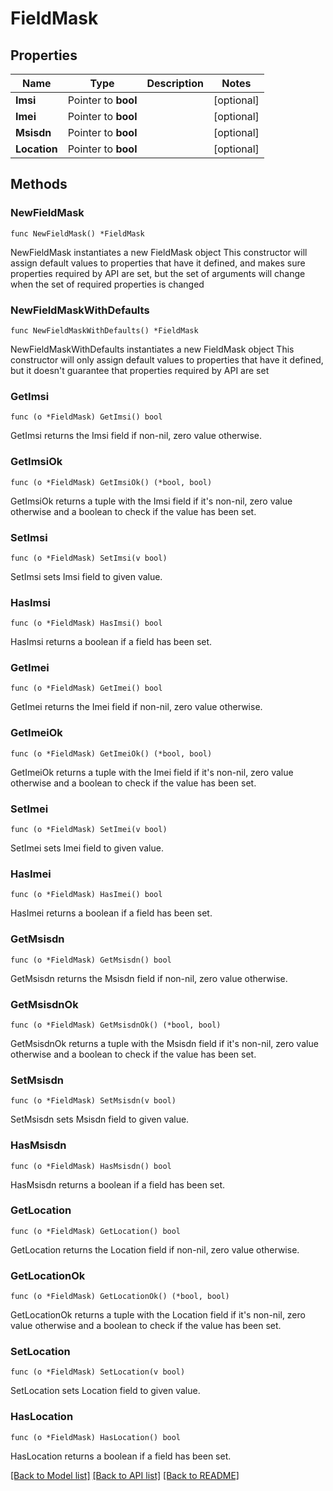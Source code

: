# FieldMask

## Properties

Name | Type | Description | Notes
------------ | ------------- | ------------- | -------------
**Imsi** | Pointer to **bool** |  | [optional] 
**Imei** | Pointer to **bool** |  | [optional] 
**Msisdn** | Pointer to **bool** |  | [optional] 
**Location** | Pointer to **bool** |  | [optional] 

## Methods

### NewFieldMask

`func NewFieldMask() *FieldMask`

NewFieldMask instantiates a new FieldMask object
This constructor will assign default values to properties that have it defined,
and makes sure properties required by API are set, but the set of arguments
will change when the set of required properties is changed

### NewFieldMaskWithDefaults

`func NewFieldMaskWithDefaults() *FieldMask`

NewFieldMaskWithDefaults instantiates a new FieldMask object
This constructor will only assign default values to properties that have it defined,
but it doesn't guarantee that properties required by API are set

### GetImsi

`func (o *FieldMask) GetImsi() bool`

GetImsi returns the Imsi field if non-nil, zero value otherwise.

### GetImsiOk

`func (o *FieldMask) GetImsiOk() (*bool, bool)`

GetImsiOk returns a tuple with the Imsi field if it's non-nil, zero value otherwise
and a boolean to check if the value has been set.

### SetImsi

`func (o *FieldMask) SetImsi(v bool)`

SetImsi sets Imsi field to given value.

### HasImsi

`func (o *FieldMask) HasImsi() bool`

HasImsi returns a boolean if a field has been set.

### GetImei

`func (o *FieldMask) GetImei() bool`

GetImei returns the Imei field if non-nil, zero value otherwise.

### GetImeiOk

`func (o *FieldMask) GetImeiOk() (*bool, bool)`

GetImeiOk returns a tuple with the Imei field if it's non-nil, zero value otherwise
and a boolean to check if the value has been set.

### SetImei

`func (o *FieldMask) SetImei(v bool)`

SetImei sets Imei field to given value.

### HasImei

`func (o *FieldMask) HasImei() bool`

HasImei returns a boolean if a field has been set.

### GetMsisdn

`func (o *FieldMask) GetMsisdn() bool`

GetMsisdn returns the Msisdn field if non-nil, zero value otherwise.

### GetMsisdnOk

`func (o *FieldMask) GetMsisdnOk() (*bool, bool)`

GetMsisdnOk returns a tuple with the Msisdn field if it's non-nil, zero value otherwise
and a boolean to check if the value has been set.

### SetMsisdn

`func (o *FieldMask) SetMsisdn(v bool)`

SetMsisdn sets Msisdn field to given value.

### HasMsisdn

`func (o *FieldMask) HasMsisdn() bool`

HasMsisdn returns a boolean if a field has been set.

### GetLocation

`func (o *FieldMask) GetLocation() bool`

GetLocation returns the Location field if non-nil, zero value otherwise.

### GetLocationOk

`func (o *FieldMask) GetLocationOk() (*bool, bool)`

GetLocationOk returns a tuple with the Location field if it's non-nil, zero value otherwise
and a boolean to check if the value has been set.

### SetLocation

`func (o *FieldMask) SetLocation(v bool)`

SetLocation sets Location field to given value.

### HasLocation

`func (o *FieldMask) HasLocation() bool`

HasLocation returns a boolean if a field has been set.


[[Back to Model list]](../README.md#documentation-for-models) [[Back to API list]](../README.md#documentation-for-api-endpoints) [[Back to README]](../README.md)


